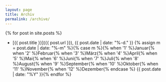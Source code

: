 ```yaml
---
layout: page
title: Archiv
permalink: /archive/
---
```



{% for post in site.posts %}
- [{{ post.title }}]({{ post.url }}), {{ post.date | date: "%-d." }} {% assign m = post.date | date: "%-m" %}{% case m %}{% when '1' %}Januar{% when '2' %}Februar{% when '3' %}März{% when '4' %}April{% when '5' %}Mai{% when '6' %}Juni{% when '7' %}Juli{% when '8' %}August{% when '9' %}September{% when '10' %}Oktober{% when '11' %}November{% when '12' %}Dezember{% endcase %} {{ post.date | date: "%Y" }}{% endfor %}

